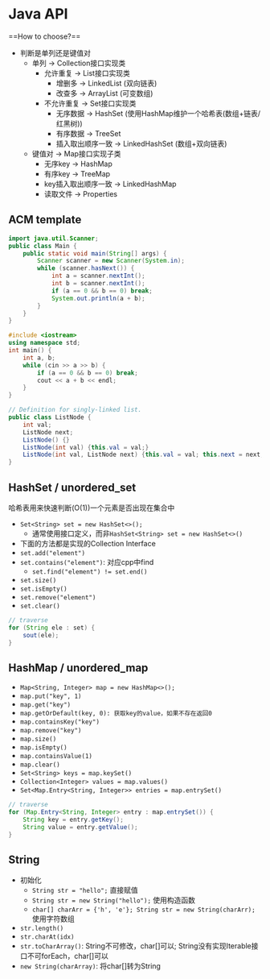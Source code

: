 # Java API

==How to choose?==

* 判断是单列还是键值对
  * 单列 -> Collection接口实现类
    * 允许重复 -> List接口实现类
      * 增删多 -> LinkedList (双向链表)
      * 改查多 -> ArrayList (可变数组)
    * 不允许重复 -> Set接口实现类
      * 无序数据 -> HashSet (使用HashMap维护一个哈希表(数组+链表/红黑树))
      * 有序数据 -> TreeSet
      * 插入取出顺序一致 -> LinkedHashSet (数组+双向链表)
  * 键值对 -> Map接口实现子类
    * 无序key -> HashMap
    * 有序key -> TreeMap
    * key插入取出顺序一致 -> LinkedHashMap
    * 读取文件 -> Properties

## ACM template

```java
import java.util.Scanner;
public class Main {
    public static void main(String[] args) {
        Scanner scanner = new Scanner(System.in);
        while (scanner.hasNext()) {
            int a = scanner.nextInt();
            int b = scanner.nextInt();
            if (a == 0 && b == 0) break;
            System.out.println(a + b);
        }
    }
}
```

```cpp
#include <iostream>
using namespace std;
int main() {
    int a, b;
    while (cin >> a >> b) {
        if (a == 0 && b == 0) break;
        cout << a + b << endl;
    }
}
```

```java
// Definition for singly-linked list.
public class ListNode {
    int val;
    ListNode next;
    ListNode() {}
    ListNode(int val) {this.val = val;}
    ListNode(int val, ListNode next) {this.val = val; this.next = next;}
} 
```

## HashSet / unordered_set

哈希表用来快速判断(O(1))一个元素是否出现在集合中

* `Set<String> set = new HashSet<>();`
  * 通常使用接口定义，而非`HashSet<String> set = new HashSet<>()`
* 下面的方法都是实现的Collection Interface
* `set.add("element")`
* `set.contains("element")`: 对应cpp中find
  * `set.find("element") != set.end()`
* `set.size()`
* `set.isEmpty()`
* `set.remove("element")`
* `set.clear()`

```java
// traverse
for (String ele : set) {
    sout(ele);
}
```

## HashMap / unordered_map

* `Map<String, Integer> map = new HashMap<>();`
* `map.put("key", 1)`
* `map.get("key")`
* `map.getOrDefault(key, 0): 获取key的value，如果不存在返回0`
* `map.containsKey("key")`
* `map.remove("key")`
* `map.size()`
* `map.isEmpty()`
* `map.containsValue(1)`
* `map.clear()`
* `Set<String> keys = map.keySet()`
* `Collection<Integer> values = map.values()`
* `Set<Map.Entry<String, Integer>> entries = map.entrySet()`

```java
// traverse
for (Map.Entry<String, Integer> entry : map.entrySet()) {
    String key = entry.getKey();
    String value = entry.getValue();
}
```

## String

* 初始化
  * `String str = "hello";` 直接赋值
  * `String str = new String("hello");` 使用构造函数
  * `char[] charArr = {'h', 'e'}; String str = new String(charArr);` 使用字符数组
* `str.length()`
* `str.charAt(idx)`
* `str.toCharArray()`: String不可修改，char[]可以; String没有实现Iterable接口不可forEach，char[]可以
* `new String(charArray)`: 将char[]转为String